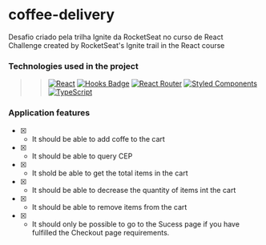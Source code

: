 # coffee-delivery
Desafio criado pela trilha Ignite da RocketSeat no curso de React <br>
Challenge created by RocketSeat's Ignite trail in the React course




### Technologies used in the project
>> [![React](https://img.shields.io/badge/React-20232A?style=for-the-badge&logo=react&logoColor=61DAFB)](https://reactjs.org/)
>> [![Hooks Badge](https://img.shields.io/badge/-Hooks-%2320232a.svg?style=for-the-badge&logo=React&logoColor=%2361DAFB)](https://reactjs.org/docs/hooks-intro.html)
>> [![React Router](https://img.shields.io/badge/React_Router-CA4245?style=for-the-badge&logo=react-router&logoColor=white)](https://reactrouter.com/en/main)
>> [![Styled Components](https://img.shields.io/badge/styled--components-DB7093?style=for-the-badge&logo=styled-components&logoColor=white)](https://styled-components.com/)
>> [![TypeScript](https://img.shields.io/badge/TypeScript-007ACC?style=for-the-badge&logo=typescript&logoColor=white)](https://www.typescriptlang.org/pt/)

### Application features

- [x] - It should be able to add coffe to the cart
- [x] - It should be able to query CEP
- [x] - It shold be able to get the total items in the cart
- [x] - It should be able to decrease the quantity of items int the cart
- [x] - It should be able to remove items from the cart
- [x] - It should only be possible to go to the Sucess page if you have fulfilled the Checkout page requirements.
